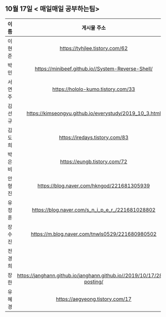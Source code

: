 ## 10월 17일  < 매일매일 공부하는팀>

| 이름   |                         게시물 주소                          |
| ------ | :----------------------------------------------------------: |
| 이현준 |                https://tyhjlee.tistory.com/62                |
| 박민   |      https://minibeef.github.io//System-Reverse-Shell/       |
| 서연주 |              https://hololo-kumo.tistory.com/33              |
| 김선규 |    https://kimseongyu.github.io/everystudy/2019_10_3.html    |
| 김도희 |                https://iredays.tistory.com/83                |
| 박은비 |                 https://eungb.tistory.com/72                 |
| 안형진 |          https://blog.naver.com/hkngod/221681305939          |
| 유정훈 |       https://blog.naver.com/s_n_i_p_e_r_/221681028802       |
| 장수진 |       https://m.blog.naver.com/tnwls0529/221680980502        |
| 전경희 |                                                              |
| 장한   | https://janghann.github.io/janghann.github.io//2019/10/17/28th-posting/ |
| 유혜경 |               https://aegyeong.tistory.com/17                |

